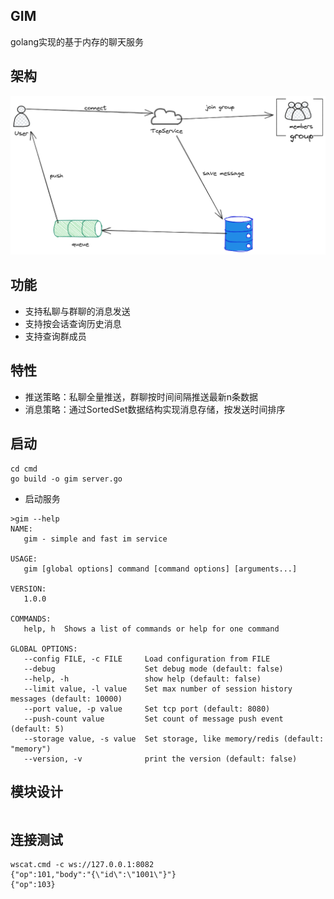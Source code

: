 ## GIM
golang实现的基于内存的聊天服务

## 架构
![im](./im.png)

## 功能
- 支持私聊与群聊的消息发送
- 支持按会话查询历史消息
- 支持查询群成员

## 特性
- 推送策略：私聊全量推送，群聊按时间间隔推送最新n条数据
- 消息策略：通过SortedSet数据结构实现消息存储，按发送时间排序

## 启动
```
cd cmd
go build -o gim server.go
```

- 启动服务   
```
>gim --help
NAME:
   gim - simple and fast im service

USAGE:
   gim [global options] command [command options] [arguments...]

VERSION:
   1.0.0

COMMANDS:
   help, h  Shows a list of commands or help for one command

GLOBAL OPTIONS:
   --config FILE, -c FILE     Load configuration from FILE
   --debug                    Set debug mode (default: false)
   --help, -h                 show help (default: false)
   --limit value, -l value    Set max number of session history messages (default: 10000)
   --port value, -p value     Set tcp port (default: 8080)
   --push-count value         Set count of message push event (default: 5)
   --storage value, -s value  Set storage, like memory/redis (default: "memory")
   --version, -v              print the version (default: false)
```

## 模块设计
```

```

## 连接测试
```
wscat.cmd -c ws://127.0.0.1:8082
{"op":101,"body":"{\"id\":\"1001\"}"}
{"op":103}
```